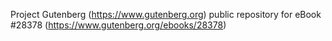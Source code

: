 Project Gutenberg (https://www.gutenberg.org) public repository for eBook #28378 (https://www.gutenberg.org/ebooks/28378)
